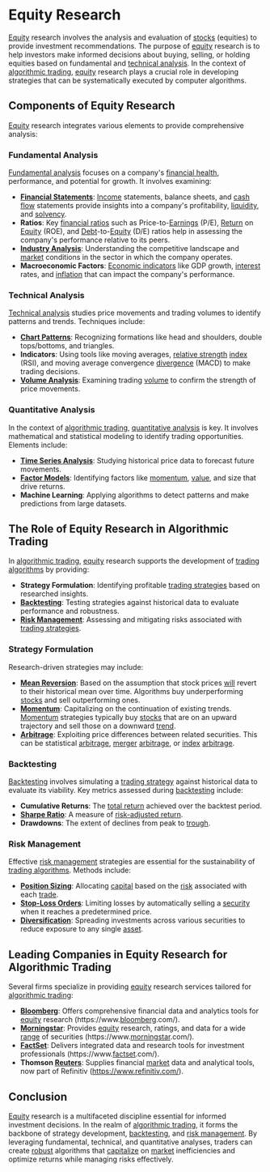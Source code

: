 # Equity Research

[Equity](../e/equity.md) research involves the analysis and evaluation of [stocks](../s/stock.md) (equities) to provide investment recommendations. The purpose of [equity](../e/equity.md) research is to help investors make informed decisions about buying, selling, or holding equities based on fundamental and [technical analysis](../t/technical_analysis.md). In the context of [algorithmic trading](../a/algorithmic_trading.md), [equity](../e/equity.md) research plays a crucial role in developing strategies that can be systematically executed by computer algorithms.

## Components of Equity Research

[Equity](../e/equity.md) research integrates various elements to provide comprehensive analysis:

### Fundamental Analysis

[Fundamental analysis](../f/fundamental_analysis.md) focuses on a company's [financial health](../f/financial_health.md), performance, and potential for growth. It involves examining:

- **[Financial Statements](../f/financial_statements.md)**: [Income](../i/income.md) statements, balance sheets, and [cash flow](../c/cash_flow.md) statements provide insights into a company's profitability, [liquidity](../l/liquidity.md), and [solvency](../s/solvency.md).
- **Ratios**: Key [financial ratios](../f/financial_ratios.md) such as Price-to-[Earnings](../e/earnings.md) (P/E), [Return](../r/return.md) on [Equity](../e/equity.md) (ROE), and [Debt](../d/debt.md)-to-[Equity](../e/equity.md) (D/E) ratios help in assessing the company's performance relative to its peers.
- **[Industry Analysis](../i/industry_analysis.md)**: Understanding the competitive landscape and [market](../m/market.md) conditions in the sector in which the company operates.
- **Macroeconomic Factors**: [Economic indicators](../e/economic_indicators.md) like GDP growth, [interest](../i/interest.md) rates, and [inflation](../i/inflation.md) that can impact the company's performance.

### Technical Analysis

[Technical analysis](../t/technical_analysis.md) studies price movements and trading volumes to identify patterns and trends. Techniques include:

- **[Chart Patterns](../c/chart_patterns.md)**: Recognizing formations like head and shoulders, double tops/bottoms, and triangles.
- **Indicators**: Using tools like moving averages, [relative strength](../r/relative_strength.md) [index](../i/index.md) (RSI), and moving average convergence [divergence](../d/divergence.md) (MACD) to make trading decisions.
- **[Volume Analysis](../v/volume_analysis.md)**: Examining trading [volume](../v/volume.md) to confirm the strength of price movements.

### Quantitative Analysis

In the context of [algorithmic trading](../a/algorithmic_trading.md), [quantitative analysis](../q/quantitative_analysis.md) is key. It involves mathematical and statistical modeling to identify trading opportunities. Elements include:

- **[Time Series Analysis](../t/time_series_analysis.md)**: Studying historical price data to forecast future movements.
- **[Factor Models](../f/factor_models.md)**: Identifying factors like [momentum](../m/momentum.md), [value](../v/value.md), and size that drive returns.
- **Machine Learning**: Applying algorithms to detect patterns and make predictions from large datasets.

## The Role of Equity Research in Algorithmic Trading

In [algorithmic trading](../a/algorithmic_trading.md), [equity](../e/equity.md) research supports the development of [trading algorithms](../t/trading_algorithms.md) by providing:

- **Strategy Formulation**: Identifying profitable [trading strategies](../t/trading_strategies.md) based on researched insights.
- **[Backtesting](../b/backtesting.md)**: Testing strategies against historical data to evaluate performance and robustness.
- **[Risk Management](../r/risk_management.md)**: Assessing and mitigating risks associated with [trading strategies](../t/trading_strategies.md).

### Strategy Formulation

Research-driven strategies may include:

- **[Mean Reversion](../m/mean_reversion.md)**: Based on the assumption that stock prices [will](../w/will.md) revert to their historical mean over time. Algorithms buy underperforming [stocks](../s/stock.md) and sell outperforming ones.
- **[Momentum](../m/momentum.md)**: Capitalizing on the continuation of existing trends. [Momentum](../m/momentum.md) strategies typically buy [stocks](../s/stock.md) that are on an upward trajectory and sell those on a downward [trend](../t/trend.md).
- **[Arbitrage](../a/arbitrage.md)**: Exploiting price differences between related securities. This can be statistical [arbitrage](../a/arbitrage.md), [merger](../m/merger.md) [arbitrage](../a/arbitrage.md), or [index](../i/index.md) [arbitrage](../a/arbitrage.md).

### Backtesting

[Backtesting](../b/backtesting.md) involves simulating a [trading strategy](../t/trading_strategy.md) against historical data to evaluate its viability. Key metrics assessed during [backtesting](../b/backtesting.md) include:

- **Cumulative Returns**: The [total return](../t/total_return.md) achieved over the backtest period.
- **[Sharpe Ratio](../s/sharpe_ratio.md)**: A measure of [risk-adjusted return](../r/risk-adjusted_return.md).
- **Drawdowns**: The extent of declines from peak to [trough](../t/trough.md).

### Risk Management

Effective [risk management](../r/risk_management.md) strategies are essential for the sustainability of [trading algorithms](../t/trading_algorithms.md). Methods include:

- **[Position Sizing](../p/position_sizing.md)**: Allocating [capital](../c/capital.md) based on the [risk](../r/risk.md) associated with each [trade](../t/trade.md).
- **[Stop-Loss Orders](../s/stop-loss_orders.md)**: Limiting losses by automatically selling a [security](../s/security.md) when it reaches a predetermined price.
- **[Diversification](../d/diversification.md)**: Spreading investments across various securities to reduce exposure to any single [asset](../a/asset.md).

## Leading Companies in Equity Research for Algorithmic Trading

Several firms specialize in providing [equity](../e/equity.md) research services tailored for [algorithmic trading](../a/algorithmic_trading.md):

- **[Bloomberg](../b/bloomberg.md)**: Offers comprehensive financial data and analytics tools for [equity](../e/equity.md) research (https://www.[bloomberg](../b/bloomberg.md).com/).
- **[Morningstar](../m/morningstar.md)**: Provides [equity](../e/equity.md) research, ratings, and data for a wide [range](../r/range.md) of securities (https://www.[morningstar](../m/morningstar.md).com/).
- **[FactSet](../f/factset.md)**: Delivers integrated data and research tools for investment professionals (https://www.[factset](../f/factset.md).com/).
- **Thomson [Reuters](../r/reuters.md)**: Supplies financial [market](../m/market.md) data and analytical tools, now part of Refinitiv (https://www.refinitiv.com/).

## Conclusion

[Equity](../e/equity.md) research is a multifaceted discipline essential for informed investment decisions. In the realm of [algorithmic trading](../a/algorithmic_trading.md), it forms the backbone of strategy development, [backtesting](../b/backtesting.md), and [risk management](../r/risk_management.md). By leveraging fundamental, technical, and quantitative analyses, traders can create [robust](../r/robust.md) algorithms that [capitalize](../c/capitalize.md) on [market](../m/market.md) inefficiencies and optimize returns while managing risks effectively.
